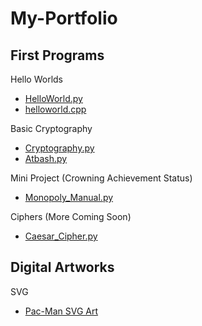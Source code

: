 # My-Portfolio

## First Programs
Hello Worlds
* [HelloWorld.py](https://raw.githubusercontent.com/ramperdan000/My-Portfolio/master/HelloWorld.py)
* [helloworld.cpp](https://raw.githubusercontent.com/ramperdan000/My-Portfolio/master/helloworld.cpp)

Basic Cryptography
* [Cryptography.py](https://raw.githubusercontent.com/ramperdan000/My-Portfolio/master/Cryptography.py)
* [Atbash.py](https://raw.githubusercontent.com/ramperdan000/My-Portfolio/master/Atbash.py)

Mini Project (Crowning Achievement Status)
* [Monopoly_Manual.py](https://raw.githubusercontent.com/ramperdan000/My-Portfolio/master/Monopoly_Manual.py)

Ciphers (More Coming Soon)
* [Caesar_Cipher.py](https://raw.githubusercontent.com/ramperdan000/My-Portfolio/master/Caesar_Cipher.py)

## Digital Artworks
SVG
* [Pac-Man SVG Art](https://PuckMan--danielrampersau.repl.co)
